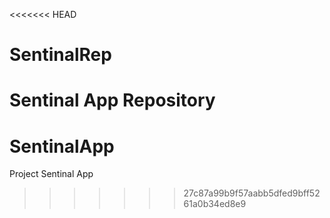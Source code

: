 <<<<<<< HEAD
# SentinalRep
Sentinal App Repository
=======
# SentinalApp
Project Sentinal App
>>>>>>> 27c87a99b9f57aabb5dfed9bff5261a0b34ed8e9
